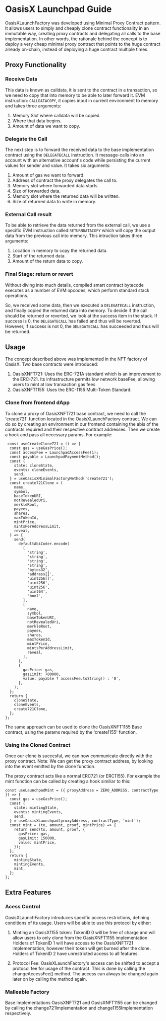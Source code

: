 <!-- TITLE: Launchpad Documentation -->
<!-- SUBTITLE: Description of the launchpad contracts -->

# OasisX Launchpad Guide

OasisXLaunchFactory was developed using Minimal Proxy Contract pattern. It allows users to simply and cheaply clone contract functionality in an immutable way, creating proxy contracts and delegating all calls to the base implementation. In other words, the rationale behind the concept is to deploy a very cheap minimal proxy contract that points to the huge contract already on-chain, instead of deploying a huge contract multiple times.

## Proxy Functionality

### Receive Data

This data is known as calldata, it is sent to the contract in a transaction, so we need to copy that into memory to be able to later forward it.
EVM instruction: `CALLDATACOPY`, it copies input in current environment to memory and takes three arguments:

1. Memory Slot where calldata will be copied.
2. Where that data begins.
3. Amount of data we want to copy.

### Delegate the Call

The next step is to forward the received data to the base implementation contract using the `DELEGATECALL` instruction. It message-calls into an account with an alternative account's code while persisting the current values for sender and value. It takes six arguments:

1. Amount of gas we want to forward.
2. Address of contract the proxy delegates the call to.
3. Memory slot where forwarded data starts.
4. Size of forwarded data.
5. Memory slot where the returned data will be written.
6. Size of returned data to write in memory.

### External Call result

To be able to retrieve the data returned from the external call, we use a specific EVM instruction called `RETURNDATACOPY` which will copy the output data from the previous call into memory. This intruction takes three arguments:

1. Location in memory to copy the returned data.
2. Start of the returned data.
3. Amount of the return data to copy.

### Final Stage: return or revert

Without diving into much details, compiled smart contract bytecode executes as a number of EVM opcodes, which perform standard stack operations.

So, we received some data, then we executed a `DELEGATECALL` instruction, and finally copied the returned data into memory. To decide if the call should be returned or reverted, we look at the success item in the stack. If success is 0, the `DELEGATECALL` has failed and thus will be reverted. However, if success is not 0, the `DELEGATECALL` has succeeded and thus will be returned.

## Usage

The concept described above was implemented in the NFT factory of OasisX. Two base contracts were introduced:

1. OasisXNFT721: Uses the ERC-721A standard which is an improvement to the ERC-721. Its infrastructure permits low network baseFee, allowing users to mint at low transaction gas fees.
2. OasisXNFT1155: Uses the ERC-1155 Multi-Token Standard.

### Clone from frontend dApp

To clone a proxy of OasisXNFT721 base contract, we need to call the 'create721' function located in the OasisXLaunchFactory contract. We can do so by creating an environment in our frontend containing the abis of the contracts required and their respective contract addresses. Then we create a hook and pass all necessary params. For example:

```
 const useCreateClone721 = () => {
  const gas = useGasPrice();
  const accessFee = LaunchpadAccessFee(1);
  const payable = LaunchpadPaymentMethod();
  const {
    state: cloneState,
    events: cloneEvents,
    send,
  } = useOasisXMinimalFactoryMethod('create721');
  const create721Clone = (
    name,
    symbol,
    baseTokenURI,
    notRevealedUri,
    merkleRoot,
    payees,
    shares,
    maxTokenId,
    mintPrice,
    mintsPerAddressLimit,
    reveal,
  ) => {
    send(
      defaultAbiCoder.encode(
        [
          'string',
          'string',
          'string',
          'string',
          'bytes32',
          'address[]',
          'uint256[]',
          'uint256',
          'uint256',
          'uint64',
          'bool',
        ],
        [
          name,
          symbol,
          baseTokenURI,
          notRevealedUri,
          merkleRoot,
          payees,
          shares,
          maxTokenId,
          mintPrice,
          mintsPerAddressLimit,
          reveal,
        ],
      ),
      {
        gasPrice: gas,
        gasLimit: 700000,
        value: payable ? accessFee.toString() : '0',
      },
    );
  };
  return {
    cloneState,
    cloneEvents,
    create721Clone,
  };
};
```

The same approach can be used to clone the OasisXNFT1155 Base contract, using the params required by the 'create1155' function.

### Using the Cloned Contract

Once our clone is succesful, we can now communicate directly with the proxy contract.
Note: We can get the proxy contract address, by looking into the event emitted by the clone function.

The proxy contract acts like a normal ERC721 (or ERC1155). For example the mint function can be called by creating a hook similiar to this:

```
const useLaunchpadMint = ({ proxyAddress = ZERO_ADDRESS, contractType }) => {
  const gas = useGasPrice();
  const {
    state: mintingState,
    events: mintingEvents,
    send,
  } = useOasisXLaunchpad(proxyAddress, contractType, 'mint');
  const mint = (to, amount, proof, mintPrice) => {
    return send(to, amount, proof, {
      gasPrice: gas,
      gasLimit: 150000,
      value: mintPrice,
    });
  };
  return {
    mintingState,
    mintingEvents,
    mint,
  };
};
```

## Extra Features

### Acess Control

OasisXLaunchFactory introduces specific access restrictions, defining conditions of its usage. Users will be able to use this protocol by either:

1. Minting an OasisX1155 token: TokenID 0 will be free of charge and will allow users to only clone from the OasisXNFT1155 implementation.
   Holders of TokenID 1 will have access to the OasisXNFT721 implementation, however their token will get burned after the clone.
   Holders of TokenID 2 have unrestricted access to all features.

2. Protocol Fee: OasisXLaunchFactory's access can be shifted to accept a protocol fee for usage of the contract. This is done by calling the changeAccessFee() method. The access can always be changed again later on by calling the method again.

### Malleable Factory

Base Implementations OasisXNFT721 and OasisXNFT1155 can be changed by calling the change721Implementation and change1155Implementation respectively.
